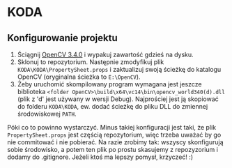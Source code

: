 # KODA
## Konfigurowanie projektu
1. Ściągnij [OpenCV 3.4.0](https://sourceforge.net/projects/opencvlibrary/files/opencv-win/3.4.0/opencv-3.4.0-vc14_vc15.exe/download) i wypakuj zawartość gdzieś na dysku.
2. Sklonuj to repozytorium. Następnie zmodyfikuj plik `KODA\KODA\PropertySheet.props` i zaktualizuj swoją ścieżkę do katalogu OpenCV (oryginalna ścieżka to `E:\OpenCV`).
3. Żeby uruchomić skompilowany program wymagana jest jeszcze biblioteka `<folder OpenCV>\build\x64\vc14\bin\opencv_world340(d).dll` (plik z 'd' jest używany w wersji Debug). Najprościej jest ją skopiować do folderu `KODA\KODA`, ew. dodać ścieżkę do pliku DLL do zmiennej środowiskowej `PATH`.

Póki co to powinno wystarczyć. Minus takiej konfiguracji jest taki, że plik `PropertySheet.props` jest częścią repozytorium, więc trzeba uważać by go nie commitować i nie pobierać. Na razie zrobimy tak: wszyscy skonfigurują sobie środowisko, a potem ten plik po prostu skasujemy z repozyzorium i dodamy do .gitignore. Jeżeli ktoś ma lepszy pomysł, krzyczeć! :)